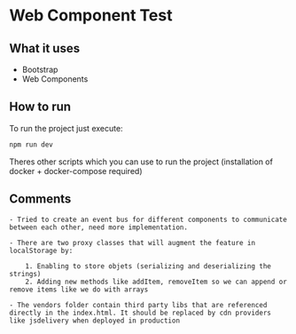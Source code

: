 # Web Component Test

## What it uses

  - Bootstrap
  - Web Components

## How to run

  To run the project just execute:

   ```sh
   npm run dev
   ```

  Theres other scripts which you can use to run the project (installation of docker + docker-compose required)

## Comments

    - Tried to create an event bus for different components to communicate between each other, need more implementation.

    - There are two proxy classes that will augment the feature in localStorage by: 

        1. Enabling to store objets (serializing and deserializing the strings)
        2. Adding new methods like addItem, removeItem so we can append or remove items like we do with arrays

    - The vendors folder contain third party libs that are referenced directly in the index.html. It should be replaced by cdn providers like jsdelivery when deployed in production